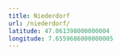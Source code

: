 ```yaml
---
title: Niederdorf
url: /niederdorf/
latitude: 47.061398000000004
longitude: 7.6559686000000005
---
```

